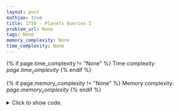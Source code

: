 ```yaml
---
layout: post
mathjax: true
title: 1750 - Planets Queries I
problem_url: None
tags: None
memory_complexity: None
time_complexity: None
---
```




{% if page.time_complexity != "None" %}
Time complexity: ${{ page.time_complexity }}$
{% endif %}

{% if page.memory_complexity != "None" %}
Memory complexity: ${{ page.memory_complexity }}$
{% endif %}

<details>
<summary>
<p style="display:inline">Click to show code.</p>
</summary>
```cpp
{% raw %}
using namespace std;
using vi = vector<int>;
const int NMAX = 2e5 + 11;
const int PTWO = 32;
int _succ[NMAX][PTWO];
int succ(int x, int k, int i = 0)
{
    if (k == 0)
        return x;
    if (k == 1)
        return _succ[x][i];
    int rem = k % 2;
    if (rem == 1)
        return _succ[succ(x, k / 2, i + 1)][i];
    else
        return succ(x, k / 2, i + 1);
}
int main(void)
{
    int n, q, x, k;
    cin >> n >> q;
    for (int u = 1; u <= n; ++u)
        cin >> _succ[u][0];
    for (int p = 1; p < PTWO; ++p)
    {
        for (int u = 1; u <= n; ++u)
        {
            _succ[u][p] = _succ[_succ[u][p - 1]][p - 1];
        }
    }
    while (q--)
    {
        cin >> x >> k;
        cout << succ(x, k) << endl;
    }
    return 0;
}

{% endraw %}
```
</details>

